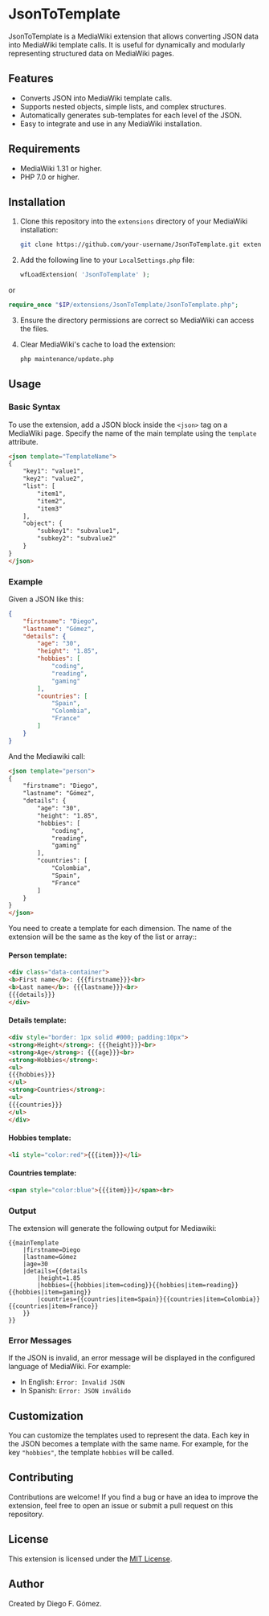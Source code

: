 # JsonToTemplate

JsonToTemplate is a MediaWiki extension that allows converting JSON data into MediaWiki template calls. It is useful for dynamically and modularly representing structured data on MediaWiki pages.

## Features

- Converts JSON into MediaWiki template calls.
- Supports nested objects, simple lists, and complex structures.
- Automatically generates sub-templates for each level of the JSON.
- Easy to integrate and use in any MediaWiki installation.

## Requirements

- MediaWiki 1.31 or higher.
- PHP 7.0 or higher.

## Installation

1. Clone this repository into the `extensions` directory of your MediaWiki installation:

   ```bash
   git clone https://github.com/your-username/JsonToTemplate.git extensions/JsonToTemplate
   ```

2. Add the following line to your `LocalSettings.php` file:

   ```php
   wfLoadExtension( 'JsonToTemplate' );
   ```

  or
  
  ```php
  require_once "$IP/extensions/JsonToTemplate/JsonToTemplate.php";
  ```

3. Ensure the directory permissions are correct so MediaWiki can access the files.

4. Clear MediaWiki's cache to load the extension:

   ```bash
   php maintenance/update.php
   ```

## Usage

### Basic Syntax

To use the extension, add a JSON block inside the `<json>` tag on a MediaWiki page. Specify the name of the main template using the `template` attribute.

```html
<json template="TemplateName">
{
    "key1": "value1",
    "key2": "value2",
    "list": [
        "item1",
        "item2",
        "item3"
    ],
    "object": {
        "subkey1": "subvalue1",
        "subkey2": "subvalue2"
    }
}
</json>
```

### Example

Given a JSON like this:

```json
{
    "firstname": "Diego",
    "lastname": "Gómez",
    "details": {
        "age": "30",
        "height": "1.85",
        "hobbies": [
            "coding",
            "reading",
            "gaming"
        ],
        "countries": [
            "Spain",
            "Colombia",
            "France"
        ]
    }
}
```

And the Mediawiki call:

```html
<json template="person">
{
    "firstname": "Diego",
    "lastname": "Gómez",
    "details": {
        "age": "30",
        "height": "1.85",
        "hobbies": [
            "coding",
            "reading",
            "gaming"
        ],
        "countries": [
            "Colombia",
            "Spain",            
            "France"
        ]
    }
}
</json>
```

You need to create a template for each dimension. The name of the extension will be the same as the key of the list or array::

#### Person template:

```html
<div class="data-container">
<b>First name</b>: {{{firstname}}}<br>
<b>Last name</b>: {{{lastname}}}<br>
{{{details}}}
</div>
```

#### Details template:
```html
<div style="border: 1px solid #000; padding:10px">
<strong>Height</strong>: {{{height}}}<br>
<strong>Age</strong>: {{{age}}}<br>
<strong>Hobbies</strong>:
<ul>
{{{hobbies}}}
</ul>
<strong>Countries</strong>:
<ul>
{{{countries}}}
</ul>
</div>
```

#### Hobbies template:
```html
<li style="color:red">{{{item}}}</li>
```

#### Countries template:
```html
<span style="color:blue">{{{item}}}</span><br>
```

### Output

The extension will generate the following output for Mediawiki:

```plaintext
{{mainTemplate
    |firstname=Diego
    |lastname=Gómez
    |age=30
    |details={{details
        |height=1.85
        |hobbies={{hobbies|item=coding}}{{hobbies|item=reading}}{{hobbies|item=gaming}}
        |countries={{countries|item=Spain}}{{countries|item=Colombia}}{{countries|item=France}}
    }}
}}
```

### Error Messages

If the JSON is invalid, an error message will be displayed in the configured language of MediaWiki. For example:

- In English: `Error: Invalid JSON`
- In Spanish: `Error: JSON inválido`

## Customization

You can customize the templates used to represent the data. Each key in the JSON becomes a template with the same name. For example, for the key `"hobbies"`, the template `hobbies` will be called.

## Contributing

Contributions are welcome! If you find a bug or have an idea to improve the extension, feel free to open an issue or submit a pull request on this repository.

## License

This extension is licensed under the [MIT License](LICENSE).

## Author

Created by Diego F. Gómez.

